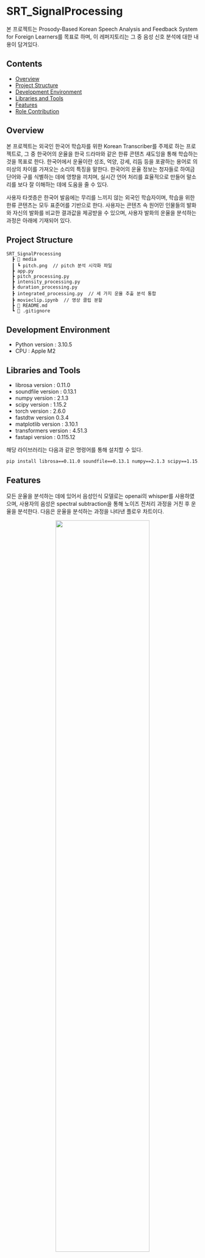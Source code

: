 # SRT_SignalProcessing
본 프로젝트는 Prosody-Based Korean Speech Analysis and Feedback System for Foreign Learners를 목표로 하며, 이 레퍼지토리는 그 중 음성 신호 분석에 대한 내용이 담겨있다.

## Contents
- [Overview](#overview)
- [Project Structure](#project-structure)
- [Development Environment](#development-environment)
- [Libraries and Tools](#libraries-and-tools)
- [Features](#features)
- [Role Contribution](#role-contribution)
  
## Overview
본 프로젝트는 외국인 한국어 학습자를 위한 Korean Transcriber를 주제로 하는 프로젝트로, 그 중 한국어의 운율을 한국 드라마와 같은 한류 콘텐츠 섀도잉을 통해 학습하는 것을 목표로 한다. 한국어에서 운율이란 성조, 억양, 강세, 리듬 등을 포괄하는 용어로 의미상의 차이를 가져오는 소리의 특징을 말한다. 한국어의 운율 정보는 청자들로 하여금 단어와 구를 식별하는 데에 영향을 끼치며, 실시간 언어 처리를 효율적으로 만들어 말소리를 보다 잘 이해하는 데에 도움을 줄 수 있다. 

사용자 타겟층은 한국어 발음에는 무리를 느끼지 않는 외국인 학습자이며, 학습을 위한 한류 콘텐츠는 모두 표준어를 기반으로 한다. 사용자는 콘텐츠 속 원어민 인물들의 발화와 자신의 발화를 비교한 결과값을 제공받을 수 있으며, 사용자 발화의 운율을 분석하는 과정은 아래에 기재되어 있다.

## Project Structure
```
SRT_SignalProcessing
  ┣ 📂 media
  ┃ ┗ pitch.png  // pitch 분석 시각화 파일
  ┣ app.py
  ┣ pitch_processing.py  
  ┣ intensity_processing.py
  ┣ duration_processing.py
  ┣ integrated_processing.py  // 세 가지 운율 추출 분석 통합
  ┣ movieclip.ipynb  // 영상 클립 분할
  ┣ 📄 README.md
  ┗ 📄 .gitignore
```

## Development Environment
* Python version : 3.10.5
* CPU : Apple M2

## Libraries and Tools
* librosa version : 0.11.0
* soundfile version : 0.13.1
* numpy version : 2.1.3
* scipy version : 1.15.2
* torch version : 2.6.0
* fastdtw version 0.3.4
* matplotlib version : 3.10.1
* transformers version : 4.51.3
* fastapi version : 0.115.12

해당 라이브러리는 다음과 같은 명령어를 통해 설치할 수 있다.
```bash
pip install librosa==0.11.0 soundfile==0.13.1 numpy==2.1.3 scipy==1.15.2 torch==2.6.0 transformers==4.51.3 fastapi==0.115.12 fastdtw==0.3.4 matplotlib==3.10.1 uvicorn python-multipart yt-dlp
```

## Features

모든 운율을 분석하는 데에 있어서 음성인식 모델로는 openai의 whisper를 사용하였으며, 사용자의 음성은 spectral subtraction을 통해 노이즈 전처리 과정을 거친 후 운율을 분석한다. 다음은 운율을 분석하는 과정을 나타낸 플로우 차트이다. 
<div align="center">
  <img src="https://github.com/user-attachments/assets/f86b0ddb-0f60-470b-9166-10798f0de3f2" width="70%">
  <br>
  [그림 1] 운율 분석 처리 과정
</div>

### Pitch Analysis

- **음절 단위 Pitch 분석**: 한국어 억양 특성을 반영해, 단어를 음절로 분해 후 각 음절별 pitch 계산
- **기법**: PYIN 알고리즘으로 pitch 추출 → 중간값을 대표 pitch로 사용
- **보정**: 무성음 음절은 선형 보간(interpolation)으로 자연스럽게 연결
- **채점 방식**:
  - 기준: 100점 만점
  - 3세미톤 이내: 감점 없음
  - 3–4 세미톤: –2점, 4–6: –4점, 6↑: –7점 감점
- **결과 시각화**: 음절별 pitch 곡선(사용자 vs 원어민)을 그래프로 표시

<div align="center">
  <img src="https://github.com/user-attachments/assets/d4ad3781-8fdb-4231-ad65-5e6171641572" width="70%">
  <br>
  [그림 2] Pitch 분석 시각화 예시
</div>
<br>
</div>
시각화된 분석 결과는 base64로 인코딩되어 웹에서 바로 표시할 수 있도록 처리하였다.

### Intensity Analysis

- **단어 단위 강세 분석**: Whisper의 단어별 timestamp로 각 구간을 분할하고 RMS 에너지 계산
- **기법**: Librosa를 사용하여 각 단어 구간의 평균 에너지를 추출
- **정규화**: 문장 내 상대적인 강조 정도를 보기 위해 z-score 정규화 적용
- **채점 기준**:
  - 각 단어마다 z-score 차이 `diff`에 대해 `1 - |diff| / 3` 방식으로 점수를 계산
  -  전체 단어 평균 점수를 100점 만점으로 환산



### Duration Analysis

- **단어 발화 길이 분석**: Whisper의 timestamp로 각 단어의 발화 지속시간 계산
- **기법**: 사용자와 원어민의 각 단어 duration을 계산하여 DTW(Dynamic Time Warping)로 정렬 후 비교
- **정규화**: 전체 문장 길이를 1로 두고 상대적인 비율로 각 단어의 duration 환산
- **보정**: 문장의 처음과 마지막 단어에서 무성음으로 인한 공백 구간은 제거하여 실제 발화 구간만 반영
- **채점 기준**:
  - fastDTW 결과로 정렬된 사용자-원어민 duration쌍의 차이를 기반으로 MAE(Mean Absolute Error) 계산
  - 점수 = `max(0, 100 × (1 - MAE))`
  - MAE가 클수록 감점

#### Final Result
최종적으로 분석된 사용자의 음성은 다음과 같이 json 형식으로 반환되며, 각 분석 결과별로 사용자 음성, 원어민 음성, 평가 결과, 피드백 메세지를 포함하여 웹 서버로 전달된다. 이 데이터는 프론트엔드에서 실시간 시각화 및 학습자 피드백 제공에 활용된다.

```bash
{
  {
  "pitch": {
    "user": [ -2.25, 1.2, -0.2, 0, -0.1, 0.6, -1.2, 2.9, 2, 2, -2.3],
    "native": [ -2.15, 1.3 , -0.1, 0.1, 0, -0.15, -1.1, 3, 2.1, 2.1,-2.2],
    "score": 96
  },
  "image": "iVBORw0KGgoAAAANSUhE~~",
  {
  'stress': {
    'user': [-0.85, -0.7, 0.82, 1.56, -0.82], 
    'native': [0.69, 0.1, -1.75, 1.19, -0.22], 
    'score': 63, 
    'highlight': [True, False, True, False, False], 
    'feedback': ["' 얼른' 단어가 약하게 발음되었습니다.", "' 지금' 단어에 불필요한 강조가 있습니다."]
  }, 
  'duration': {
    'user': [0.21, 0.15, 0.45, 0.56, 0.42], 
    'native': [0.25, 0.28, 0.64, 0.5, 0.17],
    'score': 93, 
    'highlight': [False, False, False, False, True],
    'feedback': ["' 돼' 단어를 상대적으로 길게 발음했습니다."]
    },
  "user_text": " 얼른 가자 지금 출발해야 돼"
}
```

## Role Contribution 
| Team Member | Role |
|-------------|------|
| **Areum Kim** | • Intensity & Duration Feature Analysis<br>• Similarity Evaluation<br>• Client-to-Server API Request Handling |
| **Na-young Lee** | • Pitch Feature Analysis<br>• Design JSON Data Pipeline<br>• Functional and Performance Design |

본 프로젝트는 한양대학교 에리카 캠퍼스 인공지능학과 음성인식의 IC-PBL 프로젝트이다.
* Areum Kim : dkfma0817@hanyang.ac.kr
* Na-young Lee : lwg2326@hanyang.ac.kr
